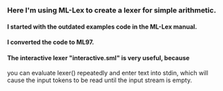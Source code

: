 ### Here I'm using ML-Lex to create a lexer for simple arithmetic.

#### I started with the outdated examples code in the ML-Lex manual.
#### I converted the code to ML97.

#### The interactive lexer "interactive.sml" is very useful, because
you can evaluate lexer() repeatedly and enter text into stdin, which
will cause the input tokens to be read until the input stream is empty.
